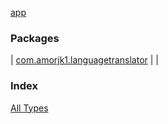 [app](./index.md)

### Packages

| [com.amorjk1.languagetranslator](com.amorjk1.languagetranslator/index.md) |  |

### Index

[All Types](alltypes/index.md)
